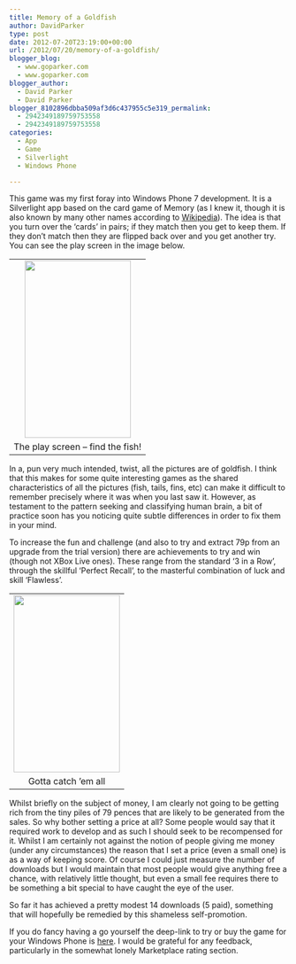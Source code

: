 ```yaml
---
title: Memory of a Goldfish
author: DavidParker
type: post
date: 2012-07-20T23:19:00+00:00
url: /2012/07/20/memory-of-a-goldfish/
blogger_blog:
  - www.goparker.com
  - www.goparker.com
blogger_author:
  - David Parker
  - David Parker
blogger_8102896dbba509af3d6c437955c5e319_permalink:
  - 2942349189759753558
  - 2942349189759753558
categories:
  - App
  - Game
  - Silverlight
  - Windows Phone

---
```

This game was my first foray into Windows Phone 7 development. It is a Silverlight app based on the card game of Memory (as I knew it, though it is also known by many other names according to <a href="http://en.wikipedia.org/wiki/Concentration_(game)" target="_blank">Wikipedia</a>). The idea is that you turn over the &#8216;cards&#8217; in pairs; if they match then you get to keep them. If they don&#8217;t match then they are flipped back over and you get another try. You can see the play screen in the image below.

<table align="center" cellpadding="0" cellspacing="0" class="tr-caption-container" style="margin-left:auto;margin-right:auto;text-align:center;">
  <tr>
    <td style="text-align:center;">
      <a href="http://192.168.0.5/wordpress/wp-content/uploads/2014/11/0b685-play.png" style="margin-left:auto;margin-right:auto;"><img border="0" height="320" src="http://192.168.0.5/wordpress/wp-content/uploads/2014/11/0b685-play.png?w=180" width="192" /></a>
    </td>
  </tr>
  
  <tr>
    <td class="tr-caption" style="text-align:center;">
      The play screen &#8211; find the fish!
    </td>
  </tr>
</table>

In a, pun very much intended, twist, all the pictures are of goldfish. I think that this makes for some quite interesting games as the shared characteristics of all the pictures (fish, tails, fins, etc) can make it difficult to remember precisely where it was when you last saw it. However, as testament to the pattern seeking and classifying human brain, a bit of practice soon has you noticing quite subtle differences in order to fix them in your mind.

To increase the fun and challenge (and also to try and extract 79p from an upgrade from the trial version) there are achievements to try and win (though not XBox Live ones). These range from the standard &#8216;3 in a Row&#8217;, through the skillful &#8216;Perfect Recall&#8217;, to the masterful combination of luck and skill &#8216;Flawless&#8217;.

<table align="center" cellpadding="0" cellspacing="0" class="tr-caption-container" style="margin-left:auto;margin-right:auto;text-align:center;">
  <tr>
    <td style="text-align:center;">
      <a href="http://192.168.0.5/wordpress/wp-content/uploads/2014/11/49e16-achievements.png" style="margin-left:auto;margin-right:auto;"><img border="0" height="320" src="http://192.168.0.5/wordpress/wp-content/uploads/2014/11/49e16-achievements.png?w=180" width="192" /></a>
    </td>
  </tr>
  
  <tr>
    <td class="tr-caption" style="text-align:center;">
      Gotta catch &#8217;em all
    </td>
  </tr>
</table>

Whilst briefly on the subject of money, I am clearly not going to be getting rich from the tiny piles of 79 pences that are likely to be generated from the sales. So why bother setting a price at all? Some people would say that it required work to develop and as such I should seek to be recompensed for it. Whilst I am certainly not against the notion of people giving me money (under any circumstances) the reason that I set a price (even a small one) is as a way of keeping score. Of course I could just measure the number of downloads but I would maintain that most people would give anything free a chance, with relatively little thought, but even a small fee requires there to be something a bit special to have caught the eye of the user.

So far it has achieved a pretty modest 14 downloads (5 paid), something that will hopefully be remedied by this shameless self-promotion.

If you do fancy having a go yourself the deep-link to try or buy the game for your Windows Phone is <a href="http://windowsphone.com/s?appid=c021b132-af6e-e011-81d2-78e7d1fa76f8" target="_blank">here</a>. I would be grateful for any feedback, particularly in the somewhat lonely Marketplace rating section.